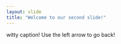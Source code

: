```yaml
---
layout: slide
title: "Welcome to our second slide!"
---
```

witty caption!
Use the left arrow to go back!
